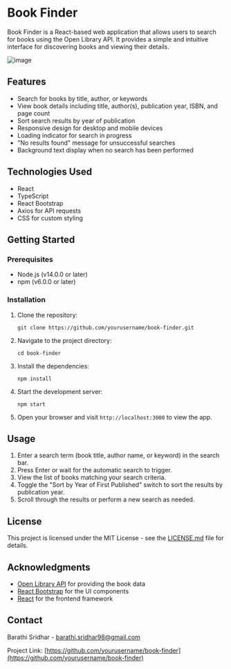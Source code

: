 # Book Finder

Book Finder is a React-based web application that allows users to search for books using the Open Library API. It provides a simple and intuitive interface for discovering books and viewing their details.

![image](https://github.com/barathis98/book-finder/assets/114298089/be7802b1-2fb4-40fc-a660-091feec3f935)


## Features

- Search for books by title, author, or keywords
- View book details including title, author(s), publication year, ISBN, and page count
- Sort search results by year of publication
- Responsive design for desktop and mobile devices
- Loading indicator for search in progress
- "No results found" message for unsuccessful searches
- Background text display when no search has been performed

## Technologies Used

- React
- TypeScript
- React Bootstrap
- Axios for API requests
- CSS for custom styling

## Getting Started

### Prerequisites

- Node.js (v14.0.0 or later)
- npm (v6.0.0 or later)

### Installation

1. Clone the repository:
   ```
   git clone https://github.com/yourusername/book-finder.git
   ```

2. Navigate to the project directory:
   ```
   cd book-finder
   ```

3. Install the dependencies:
   ```
   npm install
   ```

4. Start the development server:
   ```
   npm start
   ```

5. Open your browser and visit `http://localhost:3000` to view the app.

## Usage

1. Enter a search term (book title, author name, or keyword) in the search bar.
2. Press Enter or wait for the automatic search to trigger.
3. View the list of books matching your search criteria.
4. Toggle the "Sort by Year of First Published" switch to sort the results by publication year.
5. Scroll through the results or perform a new search as needed.


## License

This project is licensed under the MIT License - see the [LICENSE.md](LICENSE.md) file for details.

## Acknowledgments

- [Open Library API](https://openlibrary.org/developers/api) for providing the book data
- [React Bootstrap](https://react-bootstrap.github.io/) for the UI components
- [React](https://reactjs.org/) for the frontend framework

## Contact

Barathi Sridhar - barathi.sridhar98@gmail.com

Project Link: [https://github.com/yourusername/book-finder](https://github.com/yourusername/book-finder)
